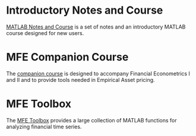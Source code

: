<!--
.. title: MATLAB
.. slug: matlab
.. date: 2019-09-02 11:28:06 UTC+01:00
.. tags: 
.. category: 
.. link: 
.. description: 
.. type: text
.. masthead: /images/mastheads/matlab-masthead-opt.png
.. masthead_height: 15
.. masthead_color: #003144
-->

# Introductory Notes and Course

[MATLAB Notes and Course](/teaching/matlab/notes/) is a set of notes and an introductory
MATLAB course designed for new users.

# MFE Companion Course

The [companion course](/teaching/matlab/mfe-matlab/) is designed to accompany
Financial Econometrics I and II and to provide tools needed in Empirical Asset
pricing.  

# MFE Toolbox

The [MFE Toolbox](/code/matlab/mfe-toolbox/) provides a large collection of
MATLAB functions for analyzing financial time series.
